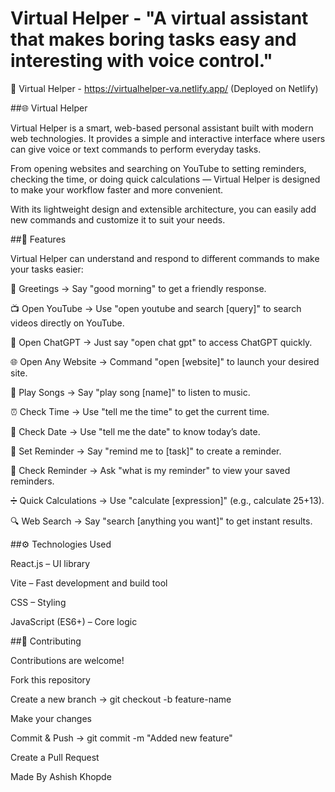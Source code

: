 # Virtual Helper - "A virtual assistant that makes boring tasks easy and interesting with voice control."

🔗 Virtual Helper - https://virtualhelper-va.netlify.app/ (Deployed on Netlify)

##🌐 Virtual Helper

Virtual Helper is a smart, web-based personal assistant built with modern web technologies. It provides a simple and interactive interface where users can give voice or text commands to perform everyday tasks.

From opening websites and searching on YouTube to setting reminders, checking the time, or doing quick calculations — Virtual Helper is designed to make your workflow faster and more convenient.

With its lightweight design and extensible architecture, you can easily add new commands and customize it to suit your needs.




##🚀 Features

Virtual Helper can understand and respond to different commands to make your tasks easier:

👋 Greetings → Say "good morning" to get a friendly response.

📺 Open YouTube → Use "open youtube and search [query]" to search videos directly on YouTube.

🤖 Open ChatGPT → Just say "open chat gpt" to access ChatGPT quickly.

🌐 Open Any Website → Command "open [website]" to launch your desired site.

🎵 Play Songs → Say "play song [name]" to listen to music.

⏰ Check Time → Use "tell me the time" to get the current time.

📅 Check Date → Use "tell me the date" to know today’s date.

📝 Set Reminder → Say "remind me to [task]" to create a reminder.

🔔 Check Reminder → Ask "what is my reminder" to view your saved reminders.

➗ Quick Calculations → Use "calculate [expression]" (e.g., calculate 25+13).

🔍 Web Search → Say "search [anything you want]" to get instant results.




##⚙️ Technologies Used

React.js – UI library

Vite – Fast development and build tool

CSS – Styling

JavaScript (ES6+) – Core logic




##🤝 Contributing

Contributions are welcome!

Fork this repository

Create a new branch → git checkout -b feature-name

Make your changes

Commit & Push → git commit -m "Added new feature"

Create a Pull Request



Made By Ashish Khopde
